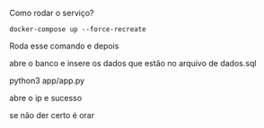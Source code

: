 Como rodar o serviço?

```docker-compose up --force-recreate```

Roda esse comando e depois

abre o banco e insere os dados que estão no arquivo de dados.sql

python3 app/app.py

abre o ip e sucesso

se não der certo é orar

